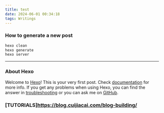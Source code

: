 ```yaml
---
title: test
date: 2024-06-01 00:34:18
tags: Writings
---
```

### How to generate a new post
``` bash
hexo clean
hexo generate
hexo server
```

---
### About Hexo
Welcome to [Hexo](https://hexo.io/)! This is your very first post. Check [documentation](https://hexo.io/docs/) for more info. If you get any problems when using Hexo, you can find the answer in [troubleshooting](https://hexo.io/docs/troubleshooting.html) or you can ask me on [GitHub](https://github.com/hexojs/hexo/issues).
### [TUTORIALS]https://blog.cuijiacai.com/blog-building/